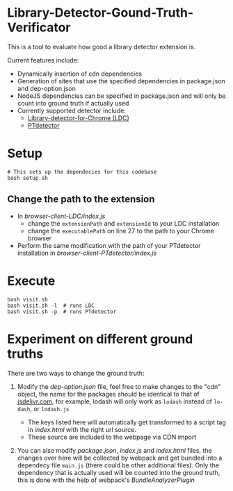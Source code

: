 # Library-Detector-Gound-Truth-Verificator
This is a tool to evaluate how good a library detector extension is.

Current features include:
- Dynamically insertion of cdn dependencies
- Generation of sites that use the specified dependencies in package.json and dep-option.json
- NodeJS dependencies can be specified in package.json and will only be count into ground truth if actually used
- Currently supported detector include:
    - [Library-detector-for-Chrome (LDC)](https://github.com/johnmichel/Library-Detector-for-Chrome)
    - [PTdetector](https://github.com/aaronxyliu/PTdetector)

# Setup
```
# This sets up the dependecies for this codebase
bash setup.sh
```

## Change the path to the extension
- In *browser-client-LDC/index.js*
    - change the `extensionPath` and `extensionId` to your LDC installation
    - change the `executablePath` on line 27 to the path to your Chrome browser
- Perform the same modification with the path of your PTdetector installation in *browser-client-PTdetector/index.js*

# Execute
```
bash visit.sh
bash visit.sh -l  # runs LDC
bash visit.sh -p  # runs PTdetector
```

# Experiment on different ground truths
There are two ways to change the ground truth:
1. Modify the *dep-option.json* file, feel free to make changes to the "cdn" object, the name for the packages should be identical to that of [jsdelivr.com](https://www.jsdelivr.com), for example, lodash will only work as `lodash` instead of `lo-dash`, or `lodash.js`

    - The keys listed here will automatically get transformed to a script tag in *index.html* with the right url source.
    - These source are included to the webpage via CDN import

2. You can also modify *package.json*, *index.js* and *index.html* files, the changes over here will be collected by webpack and get bundled into a dependecy file `main.js` (there could be other additional files). Only the dependency that is actually used will be counted into the ground truth, this is done with the help of webpack's *BundleAnalyzerPlugin* 
